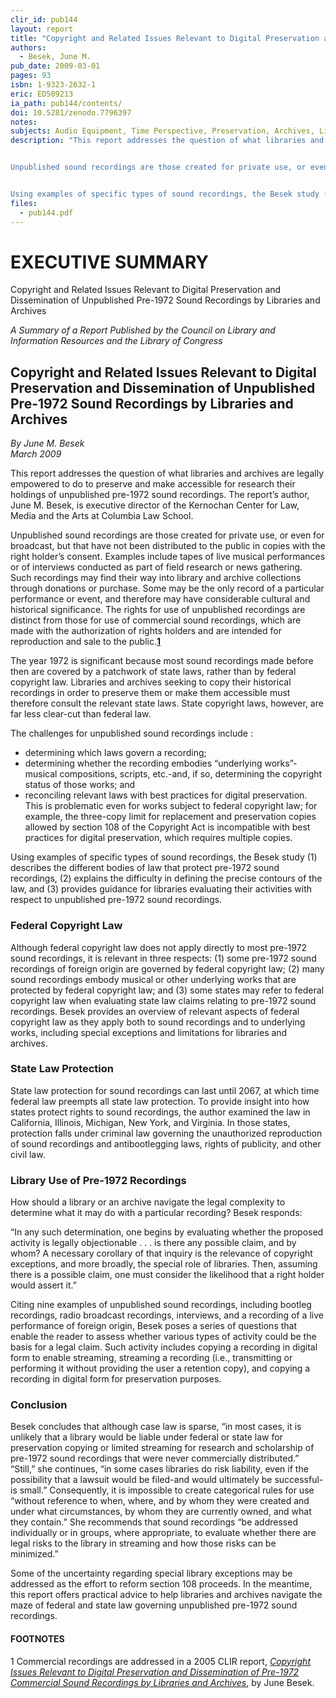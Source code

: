 ```yaml
---
clir_id: pub144
layout: report
title: "Copyright and Related Issues Relevant to Digital Preservation and Dissemination of Unpublished Pre-1972 Sound Recordings by Libraries and Archives"
authors: 
  - Besek, June M.
pub_date: 2009-03-01
pages: 93
isbn: 1-9323-2632-1
eric: ED509213
ia_path: pub144/contents/
doi: 10.5281/zenodo.7796397
notes: 
subjects: Audio Equipment, Time Perspective, Preservation, Archives, Library Services, Library Materials, Legal Responsibility, Libraries, Copyrights, Ownership, Crime, Laws, Publicity, Media Adaptation
description: "This report addresses the question of what libraries and archives are legally empowered to do to preserve and make accessible for research their holdings of unpublished pre-1972 sound recordings. The report’s author, June M. Besek, is executive director of the Kernochan Center for Law, Media and the Arts at Columbia Law School.


Unpublished sound recordings are those created for private use, or even for broadcast, but that have not been distributed to the public in copies with the right holder’s consent. Examples include tapes of live musical performances or of interviews conducted as part of field research or news gathering. Such recordings may find their way into library and archive collections through donations or purchase. Some may be the only record of a particular performance or event, and therefore may have considerable cultural and historical significance. The rights for use of unpublished recordings are distinct from those for use of commercial sound recordings, which are made with the authorization of rights holders and are intended for reproduction and sale to the public.


Using examples of specific types of sound recordings, the Besek study (1) describes the different bodies of law that protect pre-1972 sound recordings, (2) explains the difficulty in defining the precise contours of the law, and (3) provides guidance for libraries evaluating their activities with respect to unpublished pre-1972 sound recordings."
files:
  - pub144.pdf
---
```


# EXECUTIVE SUMMARY

Copyright and Related Issues Relevant to Digital Preservation and Dissemination of Unpublished Pre-1972 Sound Recordings by Libraries and Archives

_A Summary of a Report Published by the Council on Library and Information Resources and the Library of Congress_

Copyright and Related Issues Relevant to Digital Preservation and Dissemination of Unpublished Pre-1972 Sound Recordings by Libraries and Archives
--------------------------------------------------------------------------------------------------------------------------------------------------

_By June M. Besek  
March 2009_

This report addresses the question of what libraries and archives are legally empowered to do to preserve and make accessible for research their holdings of unpublished pre-1972 sound recordings. The report’s author, June M. Besek, is executive director of the Kernochan Center for Law, Media and the Arts at Columbia Law School.

Unpublished sound recordings are those created for private use, or even for broadcast, but that have not been distributed to the public in copies with the right holder’s consent. Examples include tapes of live musical performances or of interviews conducted as part of field research or news gathering. Such recordings may find their way into library and archive collections through donations or purchase. Some may be the only record of a particular performance or event, and therefore may have considerable cultural and historical significance. The rights for use of unpublished recordings are distinct from those for use of commercial sound recordings, which are made with the authorization of rights holders and are intended for reproduction and sale to the public.[**1**](https://www.clir.org/pubs/reports/pub144/sum144/)

The year 1972 is significant because most sound recordings made before then are covered by a patchwork of state laws, rather than by federal copyright law. Libraries and archives seeking to copy their historical recordings in order to preserve them or make them accessible must therefore consult the relevant state laws. State copyright laws, however, are far less clear-cut than federal law.

The challenges for unpublished sound recordings include :

*   determining which laws govern a recording;
*   determining whether the recording embodies “underlying works”-musical compositions, scripts, etc.-and, if so, determining the copyright status of those works; and
*   reconciling relevant laws with best practices for digital preservation. This is problematic even for works subject to federal copyright law; for example, the three-copy limit for replacement and preservation copies allowed by section 108 of the Copyright Act is incompatible with best practices for digital preservation, which requires multiple copies.

Using examples of specific types of sound recordings, the Besek study (1) describes the different bodies of law that protect pre-1972 sound recordings, (2) explains the difficulty in defining the precise contours of the law, and (3) provides guidance for libraries evaluating their activities with respect to unpublished pre-1972 sound recordings.

### Federal Copyright Law

Although federal copyright law does not apply directly to most pre-1972 sound recordings, it is relevant in three respects: (1) some pre-1972 sound recordings of foreign origin are governed by federal copyright law; (2) many sound recordings embody musical or other underlying works that are protected by federal copyright law; and (3) some states may refer to federal copyright law when evaluating state law claims relating to pre-1972 sound recordings. Besek provides an overview of relevant aspects of federal copyright law as they apply both to sound recordings and to underlying works, including special exceptions and limitations for libraries and archives.

### State Law Protection

State law protection for sound recordings can last until 2067, at which time federal law preempts all state law protection. To provide insight into how states protect rights to sound recordings, the author examined the law in California, Illinois, Michigan, New York, and Virginia. In those states, protection falls under criminal law governing the unauthorized reproduction of sound recordings and antibootlegging laws, rights of publicity, and other civil law.

### Library Use of Pre-1972 Recordings

How should a library or an archive navigate the legal complexity to determine what it may do with a particular recording? Besek responds:

“In any such determination, one begins by evaluating whether the proposed activity is legally objectionable . . . is there any possible claim, and by whom? A necessary corollary of that inquiry is the relevance of copyright exceptions, and more broadly, the special role of libraries. Then, assuming there is a possible claim, one must consider the likelihood that a right holder would assert it.”

Citing nine examples of unpublished sound recordings, including bootleg recordings, radio broadcast recordings, interviews, and a recording of a live performance of foreign origin, Besek poses a series of questions that enable the reader to assess whether various types of activity could be the basis for a legal claim. Such activity includes copying a recording in digital form to enable streaming, streaming a recording (i.e., transmitting or performing it without providing the user a retention copy), and copying a recording in digital form for preservation purposes.

### Conclusion

Besek concludes that although case law is sparse, “in most cases, it is unlikely that a library would be liable under federal or state law for preservation copying or limited streaming for research and scholarship of pre-1972 sound recordings that were never commercially distributed.” “Still,” she continues, “in some cases libraries do risk liability, even if the possibility that a lawsuit would be filed-and would ultimately be successful-is small.” Consequently, it is impossible to create categorical rules for use “without reference to when, where, and by whom they were created and under what circumstances, by whom they are currently owned, and what they contain.” She recommends that sound recordings “be addressed individually or in groups, where appropriate, to evaluate whether there are legal risks to the library in streaming and how those risks can be minimized.”

Some of the uncertainty regarding special library exceptions may be addressed as the effort to reform section 108 proceeds. In the meantime, this report offers practical advice to help libraries and archives navigate the maze of federal and state law governing unpublished pre-1972 sound recordings.

#### FOOTNOTES

1 Commercial recordings are addressed in a 2005 CLIR report, [_Copyright Issues Relevant to Digital Preservation and Dissemination of Pre-1972 Commercial Sound Recordings by Libraries and Archives_](https://doi.org/10.5281/zenodo.7785313), by June Besek.
